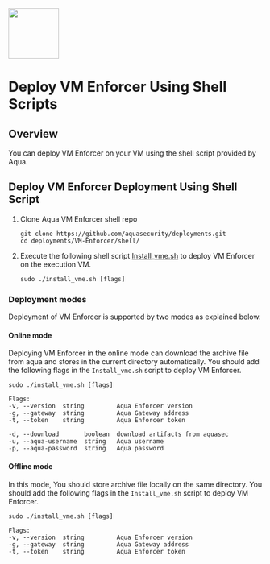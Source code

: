 <img src="https://avatars3.githubusercontent.com/u/12783832?s=200&v=4" height="100" width="100" />

# Deploy VM Enforcer Using Shell Scripts

## Overview

You can deploy VM Enforcer on your VM using the shell script provided by Aqua.

## Deploy VM Enforcer Deployment Using Shell Script

1. Clone Aqua VM Enforcer shell repo

    ```shell
    git clone https://github.com/aquasecurity/deployments.git
    cd deployments/VM-Enforcer/shell/
    ```

2. Execute the following shell script [Install_vme.sh](./Install_vme.sh) to deploy VM Enforcer on the execution VM.

    ```shell
    sudo ./install_vme.sh [flags]
    ```

### Deployment modes

Deployment of VM Enforcer is supported by two modes as explained below.

#### Online mode 
 
Deploying VM Enforcer in the online mode can download the archive file from aqua and stores in the current directory automatically. You should add the following flags in the `Install_vme.sh` script to deploy VM Enforcer.

```shell
sudo ./install_vme.sh [flags]

Flags:
-v, --version  string         Aqua Enforcer version
-g, --gateway  string         Aqua Gateway address
-t, --token    string         Aqua Enforcer token

-d, --download	     boolean  download artifacts from aquasec
-u, --aqua-username  string	  Aqua username
-p, --aqua-password  string	  Aqua password
```

#### Offline mode

In this mode, You should store archive file locally on the same directory. You should add the following flags in the `Install_vme.sh` script to deploy VM Enforcer.

```shell
sudo ./install_vme.sh [flags]

Flags:
-v, --version  string         Aqua Enforcer version
-g, --gateway  string         Aqua Gateway address
-t, --token    string         Aqua Enforcer token
```
